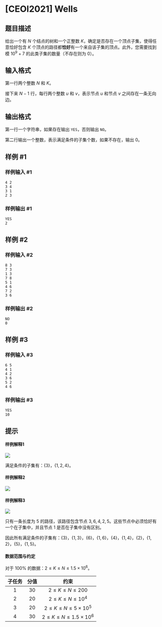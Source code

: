 # [CEOI2021] Wells

## 题目描述

给出一个有 $N$ 个结点的树和一个正整数 $K$，确定是否存在一个顶点子集，使得任意恰好包含 $K$ 个顶点的路径都**恰好**有一个来自该子集的顶点。此外，您需要找到模 $10^9+7$ 的此类子集的数量（不存在则为 $0$）。

## 输入格式

第一行两个整数 $N$ 和 $K$。

接下来 $N-1$ 行，每行两个整数 $u$ 和 $v$，表示节点 $u$ 和节点 $v$ 之间存在一条无向边。



## 输出格式

第一行一个字符串，如果存在输出 `YES`，否则输出 `NO`。

第二行输出一个整数，表示满足条件的子集个数，如果不存在，输出 $0$。



## 样例 #1

### 样例输入 #1
```
4 2
3 4
3 1
2 3
```

### 样例输出 #1

```
YES 
2
```

## 样例 #2

### 样例输入 #2
```
8 3
7 3
1 3
7 8
5 1
4 6
7 2
3 6
```

### 样例输出 #2

```
NO
0
```

## 样例 #3

### 样例输入 #3
```
6 5
4 1
4 2
3 6
5 2
4 6
```

### 样例输出 #3

```
YES
10
```

## 提示

#### 样例解释1
![](https://cdn.luogu.com.cn/upload/image_hosting/5v4lswx9.png)

满足条件的子集有：$\{3\}$，$\{1,2,4\}$。

#### 样例解释2
![](https://cdn.luogu.com.cn/upload/image_hosting/hgp8ggz4.png)

#### 样例解释3
![](https://cdn.luogu.com.cn/upload/image_hosting/xv206wxg.png)

只有一条长度为 $5$ 的路径，该路径包含节点 $3,6,4,2,5$。这些节点中必须恰好有一个在子集中，并且节点 $1$ 是否在子集中没有区别。

因此所有满足条件的子集有：$\{3\}$，$\{1,3\}$，$\{6\}$，$\{1,6\}$，$\{4\}$，$\{1,4\}$，$\{2\}$，$\{1,2\}$，$\{5\}$，$\{1,5\}$。

#### 数据范围与约定

对于 $100\%$ 的数据：$2\leq K\leq N\le 1.5\times 10^6$。

| 子任务 | 分值 |                         约束                          |
| :----: | :--: | :---------------------------------------------------: |
|  $1$   | $30$ |                   $2\leq K\leq N\le 200$                   |
|  $2$   | $20$ |           $2\leq K\leq N\le 10^4$            |
|  $3$   | $20$ | $2\leq K\leq N\le 5\times 10^5$ |
|  $4$   | $30$|                 $2\leq K\leq N\le 1.5\times 10^6$                  |

